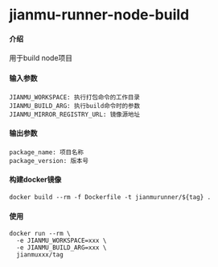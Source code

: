 # jianmu-runner-node-build

#### 介绍
用于build node项目

#### 输入参数
```
JIANMU_WORKSPACE: 执行打包命令的工作目录
JIANMU_BUILD_ARG: 执行build命令时的参数
JIANMU_MIRROR_REGISTRY_URL: 镜像源地址
```

#### 输出参数
```
package_name: 项目名称
package_version: 版本号
```

#### 构建docker镜像
```
docker build --rm -f Dockerfile -t jianmurunner/${tag} .
```

#### 使用
```
docker run --rm \
  -e JIANMU_WORKSPACE=xxx \
  -e JIANMU_BUILD_ARG=xxx \
  jianmuxxx/tag
```
